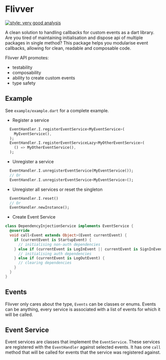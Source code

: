 # Flivver

[![style: very good analysis](https://img.shields.io/badge/style-very_good_analysis-B22C89.svg)](https://pub.dev/packages/very_good_analysis)

A clean solution to handling callbacks for custom events as a dart library.
Are you tired of maintaining initialisation and dispose api of multiple packages in single method?
This package helps you modularise event callbacks, allowing for clean, readable and composable code.

Flivver API promotes:

- testability
- composability
- ability to create custom events
- type safety

## Example

See `example/example.dart` for a complete example.

- Register a service

```dart
  EventHandler.I.registerEventService<MyEventService>(
    MyEventService(),
  );
  EventHandler.I.registerEventServiceLazy<MyOtherEventService>(
    () => MyOtherEventService(),
  );
```

- Unregister a service

```dart
  EventHandler.I.unregisterEventService(MyEventService());
  // Or
  EventHandler.I.unregisterEventService<MyEventService>();
```

- Unregister all services or reset the singleton

```dart
  EventHandler.I.reset()
  // Or
  EventHandler.newInstance();
```

- Create Event Service

```dart
class DependencyInjectionService implements EventService {
  @override
  void call<Event extends Object>(Event currentEvent) {
    if (currentEvent is StartupEvent) {
      // initialising non-auth dependencies
    } else if (currentEvent is LogInEvent || currentEvent is SignInEvent) {
      // initialising auth dependencies
    } else if (currentEvent is LogOutEvent) {
      // clearing dependencies
    }
  }
}
```

## Events

Flivver only cares about the type, `Events` can be classes or enums.
Events can be anything, every service is associated with a list of events for
which it will be called.

## Event Service

Event services are classes that implement the `EventService`.
These services are registered with the `EventHandler` against selected events.
It has one `call` method that will be called for events that the service was
registered against.
